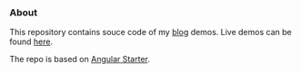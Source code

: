 ### About
This repository contains souce code of my [blog](https://ericwangblog.github.io/) demos. Live demos can be found [here](https://ericwangdemo.github.io/click-example-page).

The repo is based on [Angular Starter](https://github.com/AngularClass/angular-starter).
